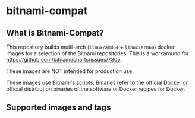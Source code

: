 # bitnami-compat
## What is Bitnami-Compat?
This repository builds multi-arch (`linux/amd64` + `linux/arm64`) docker images for a selection of the Bitnami repositories.
This is a workaround for https://github.com/bitnami/charts/issues/7305.

These images are NOT intended for production use.

These images use Bitnami's scripts. Binaries refer to the official Docker or official distribution binaries of the software or Docker recipes for Docker.


## Supported images and tags

